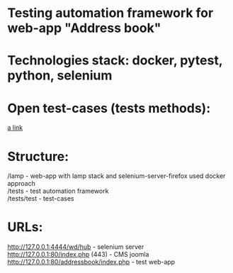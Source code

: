 # Testing automation framework for web-app "Address book"<br />
# Technologies stack: docker, pytest, python, selenium<br />

# Open test-cases (tests methods):
[a link](https://github.com/AleksNeStu/Test_Automation_Framework_WEB-APP/tree/master/tests/test)

# Structure:<br />
/lamp - web-app with lamp stack and selenium-server-firefox used docker approach<br />
/tests - test automation framework<br />
/tests/test - test-cases<br />

# URLs:<br />
http://127.0.0.1:4444/wd/hub - selenium server<br />
http://127.0.0.1:80/index.php (443) - CMS joomla<br />
http://127.0.0.1:80/addressbook/index.php - test web-app<br />